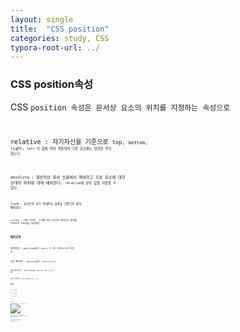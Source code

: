 ```yaml
---
layout: single
title:  "CSS position"
categories: study, CSS
typora-root-url: ../
---
```



### CSS position속성

CSS <code>position 속성은 문서상 요소의 위치를 지정하는 속성으로

<code>relative : 자기자신을 기준으로 <code>top, <code>bottom, <code>right, <code>left 의 값에 따라 적용되며 다른 요소에는 영향을 주지 않는다.



<code>absolute : 일반적인 문서 흐름에서 제외하고 조상 요소에 대한 상대적 위치에 대해 배치한다. <code>relative와 같이 값을 지정할 수 있다.



<code>fixed : 뷰포트의 초기 컨테이닝 블록을 기준으로 삼아 배치한다.

<code>sticky : 가장 가까운, 스크롤 되는 조상과 컨테이닝 블록을 기준으로 오프셋을 적용한다.



### 배치유형

위치지정 : position값이 <code>static 이 아닌 모든요소 중 하나인 값

상대 위치지정 : position값이 <code>relative 인 요소

절대 위치지정 : position값이 <code>absolute 또는 <code>fixed 인 요소

끈끈한 위치지정 : position값이 <code>static 인 요소



### 오프셋

<code>top : 상단 값

<code>bottom : 하단 값

<code>right : 우측 값

<code>left : 좌측 값

<code>margin : 여백 값



![image-20220114173844228](/../../AppData/Roaming/Typora/typora-user-images/image-20220114173844228.png)

<code>.container{
  width: 500px;
  height: 350px;
  background-color: #333;
  position: relative;
}
.item{
  width: 100px;
  height: 100px;
  background-color: orange;
  position: absolute;
  top: 0;
  bottom: 0;
  right: 0;
  left: 0;
  margin: auto;
}</code>



<code>container 의 위, 아래의 높이를 계산하고 객체(<code>item)의 크기가 제공되었을 때  <code>margin : auto; 에 의해 위아래의 중앙 값에 수직정렬 한다.

<code>container 의 좌, 우의 넓이를 계산하고 객체(<code>item)의 크기가 제공되었을 때  <code>margin : auto; 에 의해 좌우의 중앙 값에 수평정렬 한다.